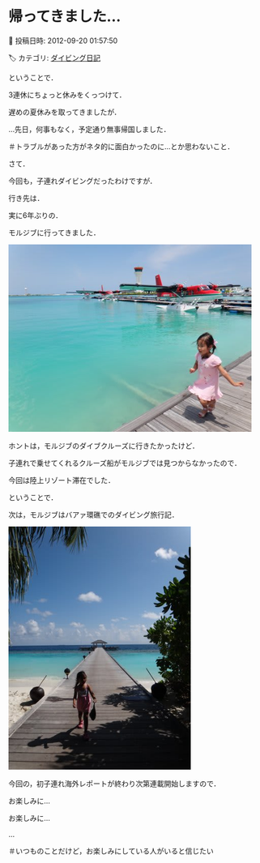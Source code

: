 # 帰ってきました…

📅 投稿日時: 2012-09-20 01:57:50

🏷️ カテゴリ: [ダイビング日記](ce3a7a8d424d112fce83ee85c81a0e344.md)

ということで．


3連休にちょっと休みをくっつけて．


遅めの夏休みを取ってきましたが．


…先日，何事もなく，予定通り無事帰国しました．


＃トラブルがあった方がネタ的に面白かったのに…とか思わないこと．





さて．


今回も，子連れダイビングだったわけですが．


行き先は．


実に6年ぶりの．


モルジブに行ってきました．




![043ea214dc87fd94387ccf3965b7f7fa.jpg](images/043ea214dc87fd94387ccf3965b7f7fa.jpg)







ホントは，モルジブのダイブクルーズに行きたかったけど．


子連れで乗せてくれるクルーズ船がモルジブでは見つからなかったので．


今回は陸上リゾート滞在でした．





ということで．


次は，モルジブはバアァ環礁でのダイビング旅行記．




![db31159e421839689e1f4e2e2d6594ac.jpg](images/db31159e421839689e1f4e2e2d6594ac.jpg)







今回の，初子連れ海外レポートが終わり次第連載開始しますので．





お楽しみに…


お楽しみに…


…





＃いつものことだけど，お楽しみにしている人がいると信じたい
